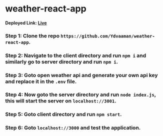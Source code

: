 # weather-react-app
#### Deployed Link: [Live](https://weather-react-app-07.netlify.app/)
### Step 1: Clone the repo `https://github.com/Ydvaaman/weather-react-app`.
### Step 2: Navigate to the client directory and run `npm i` and similarly go to server directory and run `npm i`.
### Step 3: Goto open weather api and generate your own api key and replace it in the `.env` file.
### Step 4: Now goto the server directory and run `node index.js`, this will start the server on `localhost://3001`.
### Step 5: Goto client directory and run `npm start`.
### Step 6: Goto `localhost://3000` and test the application.









